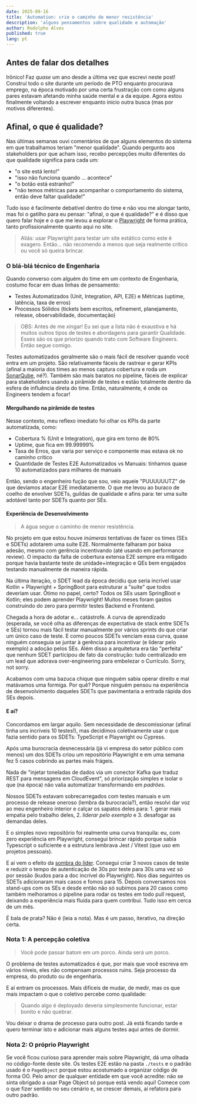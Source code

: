 ```yaml
---
date: 2025-09-16
title: 'Automation: crie o caminho de menor resistência'
description: 'alguns pensamentos sobre qualidade e automação'
author: Rodolpho Alves
published: true
lang: pt
---
```


## Antes de falar dos detalhes

Irônico! Faz _quase_ um ano desde a última vez que escrevi neste post! Construí todo o site durante um período de PTO enquanto procurava emprego, na época motivado por uma certa frustração com como alguns pares estavam afetando minha saúde mental e a da equipe. Agora estou finalmente voltando a escrever enquanto inicio outra busca (mas por motivos diferentes).

## Afinal, o que é qualidade?

Nas últimas semanas ouvi comentários de que alguns elementos do sistema em que trabalhamos teriam "menor qualidade". Quando pergunto aos stakeholders por que acham isso, recebo percepções muito diferentes do que qualidade significa para cada um:

* "o site está lento!"
* "isso não funciona quando ... acontece"
* "o botão está estranho!"
* "não temos métricas para acompanhar o comportamento do sistema, então deve faltar qualidade!"

Tudo isso é facilmente debatível dentro do time e não vou me alongar tanto, mas foi o gatilho para eu pensar: "afinal, o que é qualidade?" e é disso que quero falar hoje e o que me levou a explorar o [Playwright](https://playwright.dev) de forma prática, tanto profissionalmente quanto aqui no site.

> Aliás: usar Playwright para testar um site estático como este é exagero. Então... não recomendo a menos que seja realmente crítico ou você só queira brincar.

### O blá‑blá técnico de Engenharia

Quando converso com alguém do time em um contexto de Engenharia, costumo focar em duas linhas de pensamento:

* Testes Automatizados (Unit, Integration, API, E2E) e Métricas (uptime, latência, taxa de erros)
* Processos Sólidos (tickets bem escritos, refinement, planejamento, release, observabilidade, documentação)

> OBS: Antes de me xingar! Eu sei que a lista não é exaustiva e há muitos outros tipos de testes e abordagens para garantir Qualidade. Esses são os que priorizo quando trato com Software Engineers. Então segue comigo.

Testes automatizados geralmente são o mais fácil de resolver quando você entra em um projeto. São relativamente fáceis de rastrear e gerar KPIs (afinal a maioria dos times ao menos captura cobertura e roda um [SonarQube](https://www.sonarsource.com/products/sonarcloud/), né?). Também são mais baratos no pipeline, fáceis de explicar para stakeholders usando a pirâmide de testes e estão totalmente dentro da esfera de influência direta do time. Então, naturalmente, é onde os Engineers tendem a focar!

#### Mergulhando na pirâmide de testes

Nesse contexto, meu reflexo imediato foi olhar os KPIs da parte automatizada, como:

* Cobertura % (Unit e Integration), que gira em torno de 80%
* Uptime, que fica em 99.99999%
* Taxa de Erros, que varia por serviço e componente mas estava ok no caminho crítico
* Quantidade de Testes E2E Automatizados vs Manuais: tínhamos quase 10 automatizados para milhares de manuais

Então, sendo o engenheiro fução que sou, veio aquele "PUUUUUUTZ" de que devíamos atacar E2E imediatamente. O que me levou ao buraco de coelho de envolver SDETs, guildas de qualidade e afins para: ter uma suíte adotável tanto por SDETs quanto por SEs.

#### Experiência de Desenvolvimento

> A água segue o caminho de menor resistência.

No projeto em que estou houve _inúmeras_ tentativas de fazer os times (SEs e SDETs) adotarem uma suíte E2E. Normalmente falharam por baixa adesão, mesmo com gerência incentivando (até usando em performance review). O impacto da falta de cobertura extensa E2E sempre era mitigado porque havia bastante teste de unidade+integração e QEs bem engajados testando manualmente de maneira rápida.

Na última iteração, o SDET lead da época decidiu que seria incrível usar Kotlin + Playwright + SpringBoot para estruturar a "suíte" que todos deveriam usar. Ótimo no papel, certo? Todos os SEs usam SpringBoot e Kotlin; eles podem aprender Playwright! Muitos meses foram gastos construindo do zero para permitir testes Backend e Frontend.

Chegada a hora de adotar e... catástrofe. A curva de aprendizado (esperada, se você olha as diferenças de expectativa de stack entre SDETs e SEs) tornou mais fácil testar manualmente por vários sprints do que criar um único caso de teste. E como poucos SDETs venciam essa curva, quase ninguém conseguia se juntar à gerência para incentivar (e liderar pelo exemplo) a adoção pelos SEs. Além disso a arquitetura era tão "perfeita" que nenhum SDET participou de fato da construção: tudo centralizado em um lead que adorava over-engineering para embelezar o Currículo. Sorry, not sorry.

Acabamos com uma bazuca chique que ninguém sabia operar direito e mal matávamos uma formiga. Por quê? Porque ninguém pensou na experiência de desenvolvimento daqueles SDETs que pavimentaria a entrada rápida dos SEs depois.

#### E aí?

Concordamos em largar aquilo. Sem necessidade de descomissionar (afinal tinha uns incríveis 10 testes!), mas decidimos coletivamente usar o que fazia sentido para os SDETs: TypeScript e Playwright ou Cypress.

Após uma burocracia desnecessária (já vi empresa do setor público com menos) um dos SDETs criou um repositório Playwright e em uma semana fez 5 casos cobrindo as partes mais frágeis.

Nada de "injetar toneladas de dados via um conector Kafka que traduz REST para mensagens em CloudEvent", só priorização simples e isolar o que (na época) não valia automatizar transformando em _padrões_.

Nossos SDETs estavam sobrecarregados com testes manuais e um processo de release oneroso (lembra da burocracia?), então resolvi dar voz ao meu engenheiro interior e calçar os sapatos deles para: 1. gerar mais empatia pelo trabalho deles, 2. _liderar pelo exemplo_ e 3. desafogar as demandas deles.

E o simples novo repositório foi realmente uma curva tranquila: eu, com zero experiência em Playwright, consegui brincar rápido porque sabia Typescript o suficiente e a estrutura lembrava Jest / Vitest (que uso em projetos pessoais).

E aí vem o efeito da [sombra do líder](https://thinkingfocus.com/tag/shadow-of-the-leader/). Consegui criar 3 novos casos de teste e reduzir o tempo de autenticação de 30s por teste para 30s uma vez só por sessão (kudos para a doc incrível do Playwright). Nos dias seguintes os SDETs adicionaram mais casos e fomos para 15. Depois conversamos nos stand-ups com os SEs e desde então não só subimos para 20 casos como também melhoramos o pipeline para rodar os testes em todo pull request, deixando a experiência mais fluida para quem contribui. Tudo isso em cerca de um mês.

É bala de prata? Não é (leia a nota). Mas é um passo, iterativo, na direção certa.

### Nota 1: A percepção coletiva

> Você pode passar batom em um porco. Ainda será um porco.

O problema de testes automatizados é que, por mais que você escreva em vários níveis, eles não compensam processos ruins. Seja processo da empresa, do produto ou de engenharia.

E aí entram os processos. Mais difíceis de mudar, de medir, mas os que mais impactam o que o coletivo percebe como qualidade:

> Quando algo é deployado deveria simplesmente funcionar, estar bonito e não quebrar.

Vou deixar o drama de processo para outro post. Já está ficando tarde e quero terminar isto e adicionar mais alguns testes aqui antes de dormir.

### Nota 2: O próprio Playwright

Se você ficou curioso para aprender mais sobre Playwright, dá uma olhada no código-fonte deste site. Os testes E2E estão na pasta `./tests` e o padrão usado é o `PageObject` porque estou acostumado a organizar código de forma OO. Pelo amor de qualquer entidade em que você acredite: não se sinta obrigado a usar Page Object só porque está vendo aqui! Comece com o que fizer sentido no seu cenário e, se crescer demais, aí refatora para outro padrão.